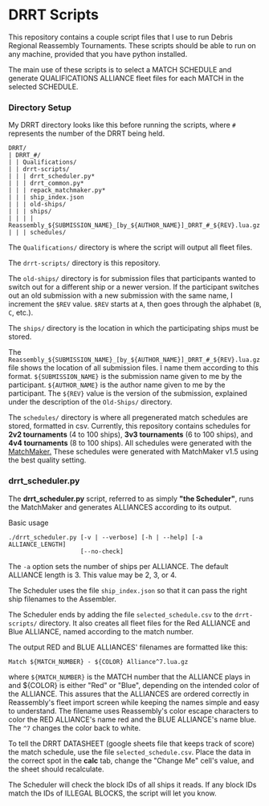 # DRRT Scripts

This repository contains a couple script files that I use to run Debris Regional Reassembly Tournaments.
These scripts should be able to run on any machine, provided that you have python installed.

The main use of these scripts is to select a MATCH SCHEDULE and generate QUALIFICATIONS ALLIANCE fleet files for each MATCH in the selected SCHEDULE.

### Directory Setup

My DRRT directory looks like this before running the scripts, where `#` represents the number of the DRRT being held.

```
DRRT/
| DRRT_#/
| | Qualifications/
| | drrt-scripts/
| | | drrt_scheduler.py*
| | | drrt_common.py*
| | | repack_matchmaker.py*
| | | ship_index.json
| | | old-ships/
| | | ships/
| | | | Reassembly_${SUBMISSION_NAME}_[by_${AUTHOR_NAME}]_DRRT_#_${REV}.lua.gz
| | | schedules/
```
The `Qualifications/` directory is where the script will output all fleet files.

The `drrt-scripts/` directory is this repository.

The `old-ships/` directory is for submission files that participants wanted to switch out for a different ship or a newer version. If the participant switches out an old submission with a new submission with the same name, I increment the `$REV` value. `$REV` starts at `A`, then goes through the alphabet (`B`, `C`, etc.).

The `ships/` directory is the location in which the participating ships must be stored.

The `Reassembly_${SUBMISSION_NAME}_[by_${AUTHOR_NAME}]_DRRT_#_${REV}.lua.gz` file shows the location of all submission files. I name them according to this format. `${SUBMISSION_NAME}` is the submission name given to me by the participant. `${AUTHOR_NAME}` is the author name given to me by the participant. The `${REV}` value is the version of the submission, explained under the description of the `Old-Ships/` directory.

The `schedules/` directory is where all pregenerated match schedules are stored, formatted in csv. Currently, this repository contains schedules for **2v2 tournaments** (4 to 100 ships), **3v3 tournaments** (6 to 100 ships), and **4v4 tournaments** (8 to 100 ships). All schedules were generated with the [MatchMaker.](https://idleloop.com/matchmaker/) These schedules were generated with MatchMaker v1.5 using the best quality setting.

### drrt_scheduler.py

The **drrt_scheduler.py** script, referred to as simply **"the Scheduler"**, runs the MatchMaker and generates ALLIANCES according to its output.

Basic usage 
```
./drrt_scheduler.py [-v | --verbose] [-h | --help] [-a ALLIANCE_LENGTH]
                    [--no-check]
```
The `-a` option sets the number of ships per ALLIANCE. The default ALLIANCE length is 3. This value may be 2, 3, or 4.

The Scheduler uses the file `ship_index.json` so that it can pass the right ship filenames to the Assembler.

The Scheduler ends by adding the file `selected_schedule.csv` to the `drrt-scripts/` directory. It also creates all fleet files for the Red ALLIANCE and Blue ALLIANCE, named according to the match number.

The output RED and BLUE ALLIANCES' filenames are formatted like this:
```
Match ${MATCH_NUMBER} - ${COLOR} Alliance^7.lua.gz
```
where `${MATCH_NUMBER}` is the MATCH number that the ALLIANCE plays in and ${COLOR} is either "Red" or "Blue", depending on the intended color of the ALLIANCE.
This assures that the ALLIANCES are ordered correctly in Reassembly's fleet import screen while keeping the names simple and easy to understand.
The filename uses Reassembly's color escape characters to color the RED ALLIANCE's name red and the BLUE ALLIANCE's name blue. The `^7` changes the color back to white.

To tell the DRRT DATASHEET (google sheets file that keeps track of score) the match schedule, use the file `selected_schedule.csv`. Place the data in the correct spot in the **calc** tab, change the "Change Me" cell's value, and the sheet should recalculate.

The Scheduler will check the block IDs of all ships it reads. If any block IDs match the IDs of ILLEGAL BLOCKS, the script will let you know.
